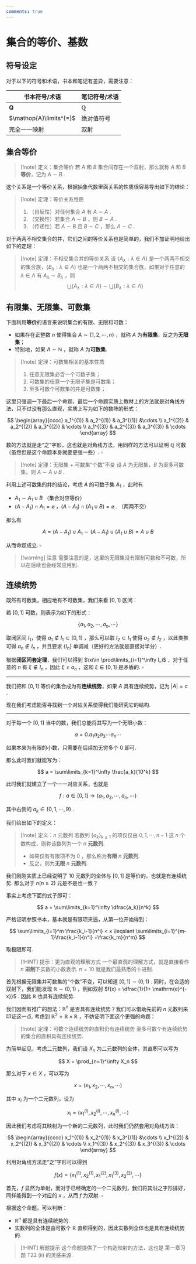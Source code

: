 ```yaml
---
comments: true
---
```

# 集合的等价、基数
## 符号设定
对于以下的符号和术语，书本和笔记有差异，需要注意：

| 书本符号/术语         | 笔记符号/术语              |
| --------------- | -------------------- |
| $\mathbf{Q}$    | $\mathbb{Q}$         |
| $\mathop{A}\limits^{=}$ | 绝对值符号 |
| 完全一一映射          | 双射                   |

## 集合等价
>[!note] 定义：集合等价
>若 $A$ 和 $B$ 集合间存在一个双射，那么就称 $A$ 和 $B$ **等价**，记为 $A\sim B$ .

这个关系是一个等价关系，根据抽象代数里面关系的性质很容易导出如下的结论：
>[!note] 定理：等价关系性质
>
> 1. （自反性）对任何集合 $A$ 有 $A\sim A$ .
> 2. （交换性）若集合 $A\sim B$ ，则 $B\sim A$ .
> 3. （传递性）若 $A\sim B$ 且 $B\sim C$ ，那么 $A\sim C$ .

对于两两不相交集合的并，它们之间的等价关系也是简单的，我们不加证明地给出如下的定理：
>[!note] 定理：不相交集合并的等价关系
>设 $\left\lbrace A_\lambda: \lambda\in \Lambda \right\rbrace$ 是一个两两不相交的集合族，$\left\lbrace B_\lambda: \lambda\in \Lambda \right\rbrace$ 也是一个两两不相交的集合族，如果对于任意的 $\lambda \in \Lambda$ 有 $A_\lambda \sim B_\lambda$  ，则
> $$ \bigcup\left\lbrace A_\lambda: \lambda\in \Lambda \right\rbrace \sim \bigcup \left\lbrace B_\lambda : \lambda\in \Lambda \right\rbrace$$

## 有限集、无限集、可数集
下面利用**等价**的语言来说明集合的有限、无限和可数：

- 如果存在正整数 $n$ 使得集合 $A \sim \left\lbrace 1,2,\cdots,n \right\rbrace$ ，就称 $A$ 为**有限集**，反之为**无限集**；
- 特别地，如果 $A\sim \mathbb{N}$ ，就称 $A$ 为**可数集**.

>[!note] 定理：可数集相关的基本性质
>
> 1. 任意无限集必含一个可数子集；
> 2. 可数集的任意一个无限子集是可数集；
> 3. 至多可数个可数集的并是可数集；

这里只强调一下最后一个命题，最后一个命题实质上教材上的方法就是对角线方法，只不过没有那么直观，实质上写为如下的数阵的形式：

$$
\begin{array}{cccc}
a_1^{(1)} & a_2^{(1)} & a_3^{(1)}  &\cdots \\
a_1^{(2)} & a_2^{(2)} & a_3^{(2)} & \cdots \\
a_1^{(3)} & a_2^{(3)} & a_3^{(3)} & \cdots
\end{array}
$$

数的方法就是走“之”字形，这也就是对角线方法，用同样的方法可以证明 $\mathbb{Q}$ 可数（虽然但是这个命题本身就要更强一些）. $\square$


>[!note] 定理：无限集 + 可数集“个数”不变
>设 $A$ 为无限集，$B$ 为至多可数集，则 $A\sim A\cup B$ .

利用上述可数集的并的结论，考虑 $A$ 的可数子集 $A_1$ ，此时有

- $A_1\sim A_1\cup B$ （集合对应等价）
- $(A-A_1)\cap A_1 = \varnothing$ ，$(A-A_1)\cap (A_1\cup B) = \varnothing$ . （两两不交）

那么有

$$
A = (A-A_1)\cup A_1 \sim (A-A_1)\cup (A_1\cup B) = A\cup B 
$$

从而命题成立. $\square$

>[!warning] 注意
>需要注意的是，这里的无限集没有限制可数和不可数，所以在后续也会经常应用到.


## 连续统势
既然有可数集，相应地有不可数集，我们来看 $[0,1]$ 区间：

若 $[0,1]$ 可数，则表示为如下的形式：

$$
\left\lbrace a_1,a_2,\cdots,a_n,\cdots \right\rbrace
$$

取闭区间 $I_1$，使得 $a_1 \not\in I_1\subset [0,1]$  ，那么可以取 $I_2\subset I_1$ 使得 $a_2\not \in I_2$ ，以此类推可得 $a_n\not\in I_n$ ，并且要求 $\left\lbrace I_n \right\rbrace$ 单调减（更好的方法就是直接对半分）.

根据**闭区间套定理**，我们可以得到 $\xi\in \prod\limits_{i=1}^\infty I_i$ ，对于任意的 $n$ 有 $\xi \not \in I_n$ ，因此 $\xi \neq a_n$ ，这和 $\xi \in [0,1]$ 是矛盾的. $\square$

---

我们把和 $[0,1]$ 等价的集合成为有**连续统势**，如果 $A$ 具有连续统势，记为 $|A| = c$ .

现在我们考虑能否寻找到一个对应关系使得我们能研究它的结构.

----

对于每一个 $[0,1]$ 当中的数，我们总能将其写为一个无限小数：

$$
a = 0.a_1a_2a_3\cdots a_n\cdots
$$

如果本来为有限的小数，只需要在后续加无穷多个 $0$ 即可.

那么此时我们就能写为：

$$
a = \sum\limits_{k=1}^\infty \frac{a_k}{10^k}
$$

此时我们就建立了一个一一对应关系，也就是

$$
f:  a\in [0,1] \to \left\lbrace a_1,a_2,\cdots,a_n,\cdots \right\rbrace
$$

其中右侧的 $a_k\in \left\lbrace 0,1,\cdots,9 \right\rbrace$ .

我们给出如下的定义：
>[!note] 定义：$n$ 元数列
>若数列 $\left\lbrace a_k \right\rbrace_{k\geqslant 1}$ 的项仅仅由 $0,1,\cdots,n-1$ 这 $n$ 个数构成，则称该数列为一个 $n$ **元数列**.
>
> - 如果仅有有限项不为 $0$ ，那么称为**有限** $n$ **元数列**.
> - 反之，则为**无限** $n$ **元数列**.

我们刚刚实质上已经说明了 $10$ 元数列的全体与 $[0,1]$ 是等价的，也就是有连续统势. 那么对于 $n (n\geqslant 2)$ 元是不是也一致？

事实上考虑下面的式子即可：

$$
a = \sum\limits_{k=1}^\infty \dfrac{a_k}{n^k}
$$

严格证明参照书本，基本就是有限项夹逼，从第一位开始得到：

$$
\sum\limits_{i=1}^m \frac{k_i-1}{n^i} < x \leqslant \sum\limits_{i=1}^{m-1}\frac{k_i-1}{n^i} +\frac{k_m}{n^m}
$$

取极限即可.

>[!HINT] 提示：更为直观的理解方式
>一个最直观的理解方式，就是直接看作 $n$ **进制**下实数的小数表示. $n=10$ 就是我们最熟悉的十进制.

首先根据无限集并可数集的“个数”不变，可以知道 $[0,1]\sim (0,1)$ .
同时，在合适的双射下，我们能发现 $\mathbb{R}\sim (0,1)$ ，例如双射 $f(x) = \dfrac{1}{1+ \mathrm{e}^{-x}}$ . 因此 $\mathbb{R}$ 也具有连续统势.

我们因而有推广的想法：$\mathbb{R}^n$ 是否具有连续统势？我们可以借助先前的 $n$ 元数列来印证这一点. 考虑到 $\mathbb{R}^2 = \mathbb{R}\times \mathbb{R}$ ，不妨证明下面这个更强的命题：

>[!note] 定理：可数个连续统势的直积仍有连续统势
>至多可数个有连续统势的集合的直积具有连续统势.

为简单起见，考虑二元数列，我们设 $X_n$ 为二元数列的全体，其直积可以写为

$$
X = \prod_{n=1}^\infty X_n
$$

那么对于 $x\in X$ ，可以写为

$$
x = (x_1,x_2,\cdots,x_n,\cdots)
$$

其中 $x_i$ 为一个二元数列，设为

$$
x_i = (x_1^{(i)},x_2^{(i)},\cdots,x_n^{(i)},\cdots)
$$

因此我们考虑将其映射为一个新的二元数列，此时我们仍然套用对角线方法：

$$
\begin{array}{cccc}
x_1^{(1)} & x_2^{(1)} & x_3^{(1)}  &\cdots \\
x_1^{(2)} & x_2^{(2)} & x_3^{(2)} & \cdots \\
x_1^{(3)} & x_2^{(3)} & x_3^{(3)} & \cdots
\end{array}
$$

利用对角线方法走“之”字形可以得到

$$
f(x) = \left\lbrace x_1^{(1)},x_2^{(1)},x_1^{(2)},x_1^{(3)},x^{(2)}_2,\cdots \right\rbrace
$$

首先，$f$ 显然为单射，而对于已经确定的一个二元数列，我们将其沿之字形排好，同样能得到一个对应的 $x$ ，从而 $f$ 为双射. $\square$

根据这个命题，可以判断：

-  $\mathbb{R}^n$ 都是具有连续统势的. 
- 实数列的全体是由可数个 $\mathbb{R}$ 直积得到的，因此实数列全体也是具有连续统势的.

>[!HINT] 解题提示
>这个命题提供了一个构造映射的方法，这也是 第一章习题 T22 (ii) 的灵感来源.

